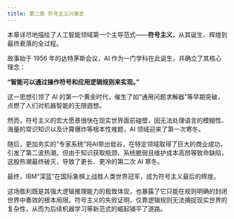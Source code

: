 ```yaml
---
title: 第二章 符号主义兴衰史
---
```


本章详尽地描绘了人工智能领域第一个主导范式——**符号主义**，从其诞生、辉煌到最终衰落的全过程。

故事始于 1956 年的达特茅斯会议，AI 作为一门学科在此诞生，并确立了其核心理念：

**“智能可以通过操作符号和应用逻辑规则来实现。”**

这一思想引领了 AI 的第一个黄金时代，催生了如“通用问题求解器”等早期突破，点燃了人们对机器智能的无限遐想。

然而，符号主义的宏大愿景很快在现实世界面前碰壁，因无法处理语言的模糊性、海量的常识知识以及计算爆炸等根本性难题，AI 领域迎来了第一次寒冬。

随后，更加务实的“专家系统”将AI带出低谷，在特定领域取得了巨大的商业成功，引发了第二波热潮。但由于知识获取瓶颈、系统脆弱且维护成本高昂等致命缺陷，这股热潮最终破灭，导致了更长、更冷的第二次 AI 寒冬。

最终，IBM“深蓝”在国际象棋上战胜人类世界冠军，成为符号主义最后的辉煌。

这场胜利既是其强大逻辑推理能力的极致体现，也暴露了它只能在规则明确的封闭世界中奏效的根本局限。符号主义的失败证明，仅靠逻辑规则无法捕捉现实世界的复杂性，从而为后续机器学习等新范式的崛起铺平了道路。

